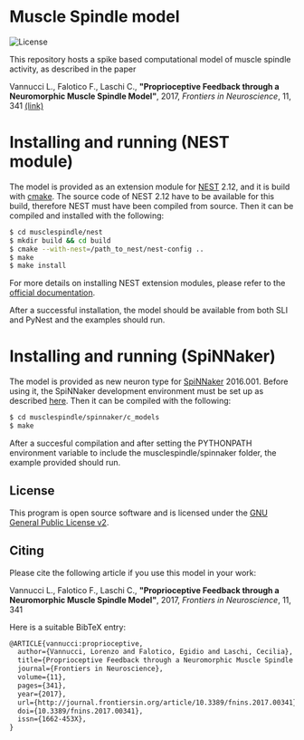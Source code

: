 # Muscle Spindle model

![License](https://img.shields.io/badge/license-GPLv2-green.svg)

This repository hosts a spike based computational model of muscle spindle activity, as described in the paper

Vannucci L., Falotico F., Laschi C., **"Proprioceptive Feedback through a Neuromorphic Muscle Spindle Model"**, 2017, *Frontiers in Neuroscience*, 11, 341 [(link)](http://journal.frontiersin.org/article/10.3389/fnins.2017.00341)

# Installing and running (NEST module)
The model is provided as an extension module for [NEST](http://www.nest-simulator.org/) 2.12, and it is build with [cmake](https://cmake.org/). The source code of NEST 2.12 have to be available for this build, therefore NEST must have been compiled from source.  Then it can be compiled and installed with the following:

```sh
$ cd musclespindle/nest
$ mkdir build && cd build
$ cmake --with-nest=/path_to_nest/nest-config ..
$ make
$ make install
```

For more details on installing NEST extension modules, please refer to the [official documentation](https://nest.github.io/nest-simulator/extension_modules).

After a successful installation, the model should be available from both SLI and PyNest and the examples should run.

# Installing and running (SpiNNaker)
The model is provided as new neuron type for [SpiNNaker](https://spinnakermanchester.github.io/2016.001.AnotherFineProductFromTheNonsenseFactory/) 2016.001. Before using it, the SpiNNaker development environment must be set up as described [here](https://spinnakermanchester.github.io/2016.001.AnotherFineProductFromTheNonsenseFactory/spynnaker/PyNNOnSpinnakerDeveloperInstall.html).  Then it can be compiled with the following:

```sh
$ cd musclespindle/spinnaker/c_models
$ make
```

After a succesful compilation and after setting the PYTHONPATH environment variable to include the musclespindle/spinnaker folder, the example provided should run.


## License

This program is open source software and is licensed under the [GNU General Public License v2](https://www.gnu.org/licenses/old-licenses/gpl-2.0.en.html).


## Citing

Please cite the following article if you use this model in your work:

Vannucci L., Falotico F., Laschi C., **"Proprioceptive Feedback through a Neuromorphic Muscle Spindle Model"**, 2017, *Frontiers in Neuroscience*, 11, 341

Here is a suitable BibTeX entry:

```latex
@ARTICLE{vannucci:proprioceptive,
  author={Vannucci, Lorenzo and Falotico, Egidio and Laschi, Cecilia},
  title={Proprioceptive Feedback through a Neuromorphic Muscle Spindle Model},
  journal={Frontiers in Neuroscience},
  volume={11},      
  pages={341},
  year={2017},
  url={http://journal.frontiersin.org/article/10.3389/fnins.2017.00341},
  doi={10.3389/fnins.2017.00341},
  issn={1662-453X},
}
```
